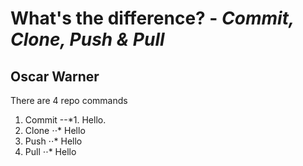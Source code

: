 # What's the difference? - _Commit, Clone, Push & Pull_
## Oscar Warner

There are 4 repo commands
1. Commit
--*1. Hello.
2. Clone
⋅⋅* Hello
3. Push
⋅⋅* Hello
4. Pull
⋅⋅* Hello
